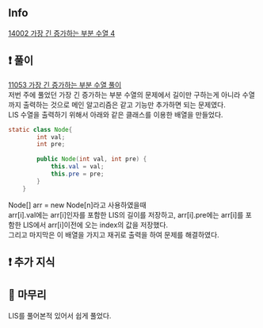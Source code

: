 ## Info

<a href="https://www.acmicpc.net/problem/14002" rel="nofollow">14002 가장 긴 증가하는 부분 수열 4</a>

## ❗ 풀이
<a href="https://github.com/doheez/Algorithm-Study/tree/main/BOJ/DP/11053/HyeW" rel="nofollow">11053 가장 긴 증가하는 부분 수열 풀이</a> <br/>
저번 주에 풀었던 가장 긴 증가하는 부분 수열의 문제에서 길이만 구하는게 아니라 수열까지 출력하는 것으로 메인 알고리즘은 같고 기능만 추가하면 되는 문제였다.<br/>
LIS 수열을 출력하기 위해서 아래와 같은 클래스를 이용한 배열을 만들었다. <br/>
```java
static class Node{
		int val;
		int pre;
		
		public Node(int val, int pre) {
			this.val = val;
			this.pre = pre;
		}
	}
```
Node[] arr = new Node[n]라고 사용하였을때 <br/> 
arr[i].val에는 arr[i]인자를 포함한 LIS의 길이를 저장하고, arr[i].pre에는 arr[i]를 포함한 LIS에서 arr[i]이전에 오는 index의 값을 저장했다.<br/>
그리고 마지막은 이 배열을 가지고 재귀로 출력을 하여 문제를 해결하였다.


## ❗ 추가 지식



## 🙂 마무리

LIS를 풀어본적 있어서 쉽게 풀었다.
